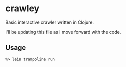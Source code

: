 # crawley

Basic interactive crawler written in Clojure.

I'll be updating this file as I move forward with the code.

## Usage

```
%> lein trampoline run
```

